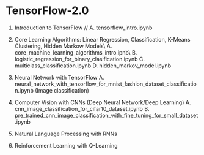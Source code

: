 # TensorFlow-2.0


1. Introduction to TensorFlow //
  A. tensorflow_intro.ipynb
  
2. Core Learning Algorithms: Linear Regression, Classification, K-Means Clustering, Hidden Markow Models\\
  A. core_machine_learning_algorithms_intro.ipnb\\
  B. logistic_regression_for_binary_clasification.ipynb
  C. multiclass_classification.ipynb
  D. hidden_markov_model.ipynb
    
3. Neural Network with TensorFlow
  A. neural_network_with_tensorflow_for_mnist_fashion_dataset_classification.ipynb (Image classification)
  
4. Computer Vision with CNNs (Deep Neural Network/Deep Learning)
  A. cnn_image_classification_for_cifar10_dataset.ipynb
  B. pre_trained_cnn_image_classification_with_fine_tuning_for_small_dataset.ipynb

5. Natural Language Processing with RNNs
6. Reinforcement Learning with Q-Learning 
